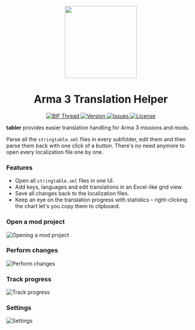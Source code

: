<p align="center">
  <img src="https://github.com/bux/tabler/blob/master/tabler/Content/Icon-256.png"
       width="192" />
</p>
<h1 align="center">Arma 3 Translation Helper</h1>
<p align="center">
  <a href="http://forums.bistudio.com/showthread.php?180825-tabler-Arma-3-Translation-6Helper&p=2736174&viewfull=1#post2736174">
    <img src="https://img.shields.io/badge/BIF-Thread-lightgrey.svg?style=flat"
         alt="BIF Thread" />
  </a>
  <a href="https://github.com/bux/tabler/releases">
    <img src="http://img.shields.io/badge/Version-0.7.0-green.svg?style=flat"
         alt="Version" />
  </a>
  <a href="https://github.com/bux/tabler/issues">
    <img src="http://img.shields.io/github/issues-raw/bux/tabler.svg?style=flat&label=Issues"
         alt="Issues" />
  </a>
  <a href="http://creativecommons.org/licenses/by-sa/4.0">
    <img src="http://img.shields.io/badge/License-CC_BY--SA-red.svg?style=flat"
         alt="License" />
  </a>
</p>
<p>
<strong>tabler</strong> provides easier translation handling for Arma 3 missions and mods.
</p>
<p>
Parse all the <code>stringtable.xml</code> files in every subfolder, edit them and then parse them back with one click of a button. There's no need anymore to open every localization file one by one.
</p>
<h3>Features</h3>
<ul>
  <li>Open all <code>stringtable.xml</code> files in one UI.</li>
  <li>Add keys, languages and edit translations in an Excel-like grid view.</li>
  <li>Save all changes back to the localization files.</li>
  <li>Keep an eye on the translation progress with statistics – right-clicking the chart let's you copy them to clipboard.</li>
</ul>

### Open a mod project

![Opening a mod project](https://cloud.githubusercontent.com/assets/1235520/24458018/0d9a825e-1498-11e7-980d-6e895d3cacd9.gif)

### Perform changes

![Perform changes](https://cloud.githubusercontent.com/assets/1235520/24458101/3eed2596-1498-11e7-9959-162da6d0c15e.gif)

### Track progress

![Track progress](https://cloud.githubusercontent.com/assets/1235520/24458135/5685f494-1498-11e7-8ce9-413c4a7a7569.gif)

### Settings

![Settings](https://cloud.githubusercontent.com/assets/1235520/24458174/7659991a-1498-11e7-8df1-4c8e3707311f.gif)
